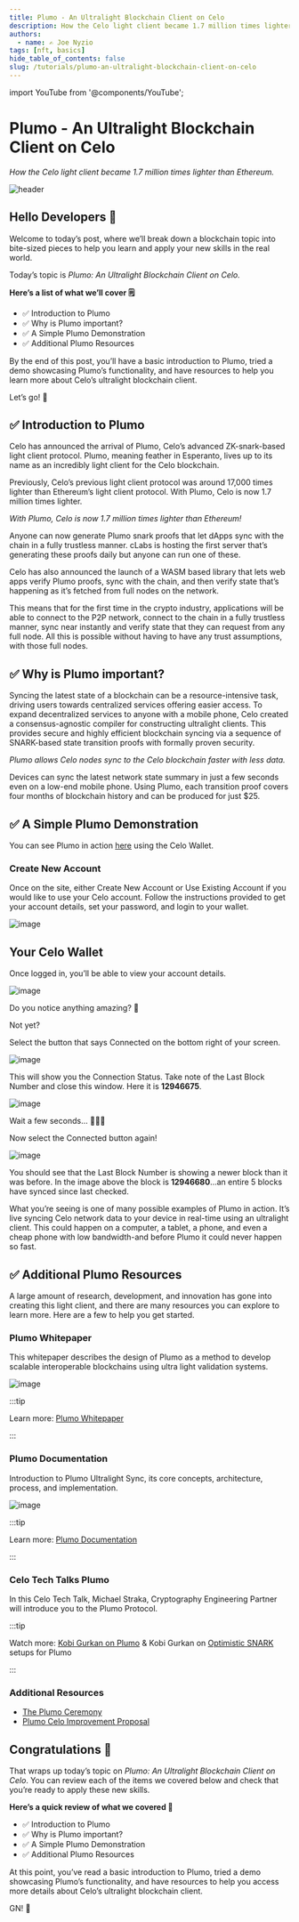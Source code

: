 ```yaml
---
title: Plumo - An Ultralight Blockchain Client on Celo
description: How the Celo light client became 1.7 million times lighter than Ethereum.
authors:
  - name: ✍️ Joe Nyzio
tags: [nft, basics]
hide_table_of_contents: false
slug: /tutorials/plumo-an-ultralight-blockchain-client-on-celo
---
```


import YouTube from '@components/YouTube';

# Plumo - An Ultralight Blockchain Client on Celo

_How the Celo light client became 1.7 million times lighter than Ethereum._

![header](../../src/data-tutorials/showcase/beginner/plumo-an-ultralight-blockchain-client-on-celo.png)

## Hello Developers 🌱

Welcome to today’s post, where we’ll break down a blockchain topic into bite-sized pieces to help you learn and apply your new skills in the real world.

Today’s topic is _Plumo: An Ultralight Blockchain Client on Celo._

**Here’s a list of what we’ll cover 🗒**

- ✅ Introduction to Plumo
- ✅ Why is Plumo important?
- ✅ A Simple Plumo Demonstration
- ✅ Additional Plumo Resources

By the end of this post, you’ll have a basic introduction to Plumo, tried a demo showcasing Plumo’s functionality, and have resources to help you learn more about Celo’s ultralight blockchain client.

Let’s go! 🚀

## ✅ Introduction to Plumo

Celo has announced the arrival of Plumo, Celo’s advanced ZK-snark-based light client protocol. Plumo, meaning feather in Esperanto, lives up to its name as an incredibly light client for the Celo blockchain.

Previously, Celo’s previous light client protocol was around 17,000 times lighter than Ethereum’s light client protocol. With Plumo, Celo is now 1.7 million times lighter.

_With Plumo, Celo is now 1.7 million times lighter than Ethereum!_

Anyone can now generate Plumo snark proofs that let dApps sync with the chain in a fully trustless manner. cLabs is hosting the first server that’s generating these proofs daily but anyone can run one of these.

Celo has also announced the launch of a WASM based library that lets web apps verify Plumo proofs, sync with the chain, and then verify state that’s happening as it’s fetched from full nodes on the network.

This means that for the first time in the crypto industry, applications will be able to connect to the P2P network, connect to the chain in a fully trustless manner, sync near instantly and verify state that they can request from any full node. All this is possible without having to have any trust assumptions, with those full nodes.

## ✅ Why is Plumo important?

Syncing the latest state of a blockchain can be a resource-intensive task, driving users towards centralized services offering easier access. To expand decentralized services to anyone with a mobile phone, Celo created a consensus-agnostic compiler for constructing ultralight clients. This provides secure and highly efficient blockchain syncing via a sequence of SNARK-based state transition proofs with formally proven security.

_Plumo allows Celo nodes sync to the Celo blockchain faster with less data._

Devices can sync the latest network state summary in just a few seconds even on a low-end mobile phone. Using Plumo, each transition proof covers four months of blockchain history and can be produced for just \$25.

## ✅ A Simple Plumo Demonstration

You can see Plumo in action [here](https://clever-cobbler-57426b.netlify.app/) using the Celo Wallet.

### Create New Account

Once on the site, either Create New Account or Use Existing Account if you would like to use your Celo account. Follow the instructions provided to get your account details, set your password, and login to your wallet.

![image](images/1.png)

## Your Celo Wallet

Once logged in, you’ll be able to view your account details.

![image](images/2.png)

Do you notice anything amazing? 🤔

Not yet?

Select the button that says Connected on the bottom right of your screen.

![image](images/3.png)

This will show you the Connection Status. Take note of the Last Block Number and close this window. Here it is **12946675**.

![image](images/4.png)

Wait a few seconds… 🦗🦗🦗

Now select the Connected button again!

![image](images/5.png)

You should see that the Last Block Number is showing a newer block than it was before. In the image above the block is **12946680**…an entire 5 blocks have synced since last checked.

What you’re seeing is one of many possible examples of Plumo in action. It’s live syncing Celo network data to your device in real-time using an ultralight client. This could happen on a computer, a tablet, a phone, and even a cheap phone with low bandwidth-and before Plumo it could never happen so fast.

## ✅ Additional Plumo Resources

A large amount of research, development, and innovation has gone into creating this light client, and there are many resources you can explore to learn more. Here are a few to help you get started.

### Plumo Whitepaper

This whitepaper describes the design of Plumo as a method to develop scalable interoperable blockchains using ultra light validation systems.

![image](images/6.png)

:::tip

Learn more: [Plumo Whitepaper](https://eprint.iacr.org/2021/1361.pdf)

:::

### Plumo Documentation

Introduction to Plumo Ultralight Sync, its core concepts, architecture, process, and implementation.

![image](images/7.png)

:::tip

Learn more: [Plumo Documentation](https://docs.celo.org/celo-codebase/protocol/plumo#what-is-plumo-ultralight-sync)

:::

### Celo Tech Talks Plumo

In this Celo Tech Talk, Michael Straka, Cryptography Engineering Partner will introduce you to the Plumo Protocol.

<YouTube videoId="8KlysQOaowU"/>

:::tip

Watch more: [Kobi Gurkan on Plumo](https://www.youtube.com/watch?v=2e0XpWgFKLg) & Kobi Gurkan on [Optimistic SNARK](https://www.youtube.com/watch?v=LKbDNc-LrA4) setups for Plumo

:::

### Additional Resources

- [The Plumo Ceremony](https://medium.com/celoorg/the-plumo-ceremony-ac7649e9c8d8)
- [Plumo Celo Improvement Proposal](https://github.com/celo-org/celo-proposals/pull/41)

## Congratulations 🎉

That wraps up today’s topic on _Plumo: An Ultralight Blockchain Client on Celo_. You can review each of the items we covered below and check that you’re ready to apply these new skills.

**Here’s a quick review of what we covered 🤔**

- ✅ Introduction to Plumo
- ✅ Why is Plumo important?
- ✅ A Simple Plumo Demonstration
- ✅ Additional Plumo Resources

At this point, you’ve read a basic introduction to Plumo, tried a demo showcasing Plumo’s functionality, and have resources to help you access more details about Celo’s ultralight blockchain client.

GN! 👋
